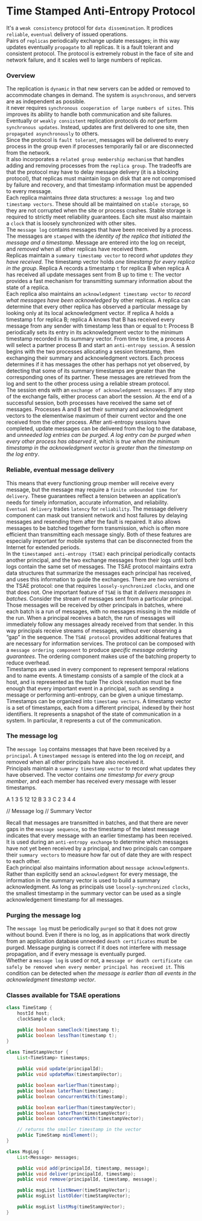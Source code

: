 # Time Stamped Anti-Entropy Protocol


It's a `weak consistency` protocol for `data dissemination`. It prodices `reliable`, `eventual` delivery of issued operations.  
Pairs of `replicas` periodically exchange update messages; in this way updates eventually `propagate`
to all replicas. It is a fault tolerant and consistent protocol. The protocol is extremely robust in the face of site and network failure, and it scales well to large numbers of replicas.

### Overview
The replication is `dynamic` in that new servers can be added or removed to accommodate changes in demand. The system is `asynchronous`, and servers are as independent as possible.  
it never requires `synchronous cooperation of large numbers of sites`. This improves its ability to handle both communication and site failures.  
Eventually or `weakly consistent` replication protocols do *not* perform `synchronous updates`. Instead, updates are first delivered to one site, then `propagated asynchronously` to others.  
Since the protocol is `fault tolerant`, messages will be delivered to every process in the group even if processes temporarily fail or are disconnected from the network.  
It also incorporates a `related group membership mechanism` that handles adding and removing processes from the
`replica group`. The tradeoffs are that the protocol may have to delay message delivery (it is a blocking
protocol), that replicas must maintain logs on disk that are not compromised by failure and recovery, and
that timestamp information must be appended to every message.  
Each replica maintains *three* data structures: a `message log` and two `timestamp vectors`. These should all
be maintained on `stable storage`, so they are not corrupted when the site or process crashes. Stable storage
is required to strictly meet reliability guarantees. Each site must also maintain a `clock` that is loosely
synchronized with other sites.  
The `message log` contains messages that have been received by a process. The messages are `stamped`
with the *identity of the replica that initiated the message and a timestamp*. Message are entered into the log
on receipt, and *removed* when all other replicas have received them.  
Replicas maintain a `summary timestamp vector` to record *what updates they have received*. The timestamp vector holds *one timestamp for every replica in the group*. Replica A records a timestamp `t` for replica B when replica A has received all update messages sent from B up to time `t`: The vector provides a fast mechanism for transmitting summary information about the state of a replica.  
Each replica also maintains an `acknowledgment timestamp vector` to *record what messages have been acknowledged* by other replicas. A replica can determine that every other replica has observed a particular message by looking only at its local acknowledgment vector. If replica A holds a timestamp t for replica B; replica A knows that B has received every message from any sender with timestamp less than or equal to t: Process B periodically sets its entry in its acknowledgment vector to the minimum timestamp recorded in its summary vector.
From time to time, a process A will select a partner process B and start an `anti-entropy session`. A session begins with the two processes allocating a session timestamp, then exchanging their summary and acknowledgment vectors. Each process determines if it has messages the other has perhaps not yet observed, by detecting that some of its summary timestamps are greater than the corresponding ones of its partner. These messages are retrieved from the log and sent to the other process using a reliable stream protocol.  
The session ends with an `exchange of acknowledgment messages`. If any step of the exchange fails, either
process can abort the session.
At the end of a successful session, both processes have received the same set of messages. Processes A
and B set their summary and acknowledgment vectors to the elementwise maximum of their current vector
and the one received from the other process.
After anti-entropy sessions have completed, update messages can be delivered from the log to the
database, and *unneeded log entries can be purged*. *A log entry can be purged when every other process has
observed it*, which is *true when the minimum timestamp in the acknowledgment vector is greater than the
timestamp on the log entry*.

### Reliable, eventual message delivery
This means that every functioning group member will receive every message, but the message may require a `finite
unbounded time for delivery`. These guarantees reflect a tension between an application’s needs for timely information, accurate information, and reliability.  
`Eventual delivery` trades `latency` for `reliability`. The message delivery component can mask out transient network and host failures by delaying messages and resending them after the fault is repaired. It also allows messages to be batched together form transmission, which is often more efficient than transmitting each message singly. Both of these features are especially important for mobile systems that can be disconnected from the Internet for extended periods.  
In the `timestamped anti-entropy (TSAE)` each principal periodically contacts another principal, and the two exchange messages from their logs until both logs contain the same set of messages. The TSAE protocol maintains extra data structures that summarize the messages each principal has received, and uses this information to guide the exchanges.
There are *two versions* of the TSAE protocol: one that requires `loosely-synchronized clocks`, and one that does not.
One important feature of `TSAE` is that it *delivers messages in batches*. Consider the stream of messages sent from a particular principal. Those messages will be received by other principals in batches, where each batch is a run of messages, with no messages missing in the middle of the run. When a principal receives a batch, the run of messages will immediately follow any messages already received from that sender. In this way principals receive streams of messages, without ever observing a “gap” in the sequence.
The `TSAE protocol` provides additional features that are necessary for information services. The protocol can be composed with a `message ordering component` to produce *specific message ordering guarantees*. The ordering component makes use of the batching property to reduce overhead.  
Timestamps are used in every component to represent temporal relations and to name events. A timestamp consists of a sample of the clock at a host, and is represented as the tuple The clock resolution must be fine enough that every important event in a principal, such as sending a message or performing anti-entropy, can be given a unique timestamp.
Timestamps can be organized into `timestamp vectors`. A timestamp vector is a set of timestamps, each from a different principal, indexed by their host identifiers. It represents a snapshot of the state of communication in a system. In particular, it represents a cut of the communication.  

### The message log
The `message log` contains messages that have been received by a `principal`. A `timestamped message` is entered into the log *on receipt*, and removed when all other principals have also received it.  
Principals maintain a `summary timestamp vector` to record what updates they have observed. The vector contains *one timestamp for every group member*, and each member has received every message with lesser timestamps.  

A	1	3	5	12			12
B	3	 					 3
C	2	3	4				 4

// Message log 				// Summary Vector

Recall that messages are transmitted in batches, and that there are never gaps in the `message sequence`, so the timestamp of the latest message indicates that every message with an earlier timestamp has been received.  
It is used during an `anti-entropy exchange` to determine which messages have not yet been received by a principal, and two principals can compare their `summary vectors` to measure how far out of date they are with respect to each other.  
Each principal also maintains information about `message acknowledgments`. Rather than explicitly send an `acknowledgment` for every message, the information in the summary vector is used to build a summary acknowledgment. As long as principals use `loosely-synchronized clocks`, the smallest timestamp in the summary vector can be used as a single acknowledgement timestamp for all messages.

### Purging the message log
The `message log` must be periodically `purged` so that it does not grow without bound. Even if there is no log, as in applications that work directly from an application database unneeded `death certificates` must be purged. Message purging is correct if it does not interfere with message propagation, and if every message is eventually purged.  
Whether a `message log` is used or not, a `message or death certificate can safely be removed when every member principal has received it`. This condition can be detected when *the message is earlier than all events in the acknowledgment timestamp vector*.


### Classes available for TSAE operations
```java
class TimeStamp {
	hostId host;
	clockSample clock;

	public boolean sameClock(timestamp t);
	public boolean lessThan(timestamp t);
}

class TimeStampVector {
	List<TimeStamp> timestamps;
	
	public void update(principalId);
	public void updateMax(timestampVector);

	public boolean earlierThan(timestamp);
	public boolean laterThan(timestamp);
	public boolean concurrentWith(timestamp);

	public boolean earlierThan(timestampVector);
	public boolean laterThan(timestampVector);
	public boolean concurrentWith(timestampVector);

	// returns the smaller timestamp in the vector
	public TimeStamp minElement();
}

class MsgLog {
	List<Message> messages;

	public void add(principalId, timestamp, message);
	public void deliver(principalId, timestamp);
	public void remove(principalId, timestamp, message);

	public msgList listNewer(timeStampVector);
	public msgList listOlder(timeStampVector);

	public msgList listMsg(timeStampVector);
}
```